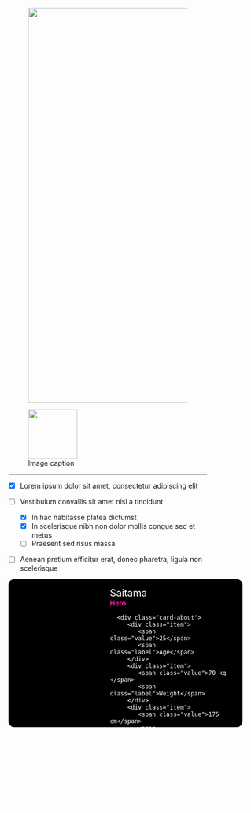 <figure>
    <img src="https://4.bp.blogspot.com/-tgA9nKQJJ2Q/Vtra_9UwzDI/AAAAAAAANhQ/VmWebFhwBxw/s1600/underconstruction.jpg
" width="800" />
</figure>

<figure>
  <img src="https://dummyimage.com/100x100/eee/aaa" width="100" />
  <figcaption>Image caption</figcaption>
</figure>

-------------
- [x] Lorem ipsum dolor sit amet, consectetur adipiscing elit
- [ ] Vestibulum convallis sit amet nisi a tincidunt
    * [x] In hac habitasse platea dictumst
    * [x] In scelerisque nibh non dolor mollis congue sed et metus
    * [ ] Praesent sed risus massa
- [ ] Aenean pretium efficitur erat, donec pharetra, ligula non scelerisque




<style>

* {
   box-sizing: border-box;
}

:root {
   --background: white;

   --primary: #ff1ead;
   --secondary: #1effc3;

   --card-size: 300px;
}

.card {
   width: calc(var(--card-size) * 1.586);
   height: var(--card-size);

   border-radius: 0.75rem;

   background: black;

   display: grid;
   grid-template-columns: 40% auto;
   color: white;

   align-items: center;

   will-change: transform;
   transition: transform 0.25s cubic-bezier(0.4, 0.0, 0.2, 1), box-shadow 0.25s cubic-bezier(0.4, 0.0, 0.2, 1);

   &:hover {
      transform: scale(1.1);
      box-shadow:  0 32px 80px 14px rgba(0,0,0,0.36), 0 0 0 1px rgba(0, 0, 0, 0.3);
   }
}

.card-details {
   padding: 1rem;
}

.name {
   font-size: 1.25rem;
}

.occupation {
   font-weight: 600;
   color: var(--primary);
}

.card-avatar {
   display: grid;
   place-items: center;
}

svg {
   fill: white;
   width: 65%;
}

.card-about {
   margin-top: 1rem;
   display: grid;
   grid-auto-flow: column;
}

.item {
   display: flex;
   flex-direction: column;
   margin-bottom: 0.5rem;

   .value {
      font-size: 1rem;
   }

   .label {
      margin-top: 0.15rem;
      font-size: 0.75rem;
      font-weight: 600;
      color: var(--primary);
   }
}

.skills {
   display: flex;
   flex-direction: column;
   margin-top: 0.75rem;

   .label {
      font-size: 1rem;
      font-weight: 600;
      color: var(--primary);
   }

   .value {
      margin-top: 0.15rem;
      font-size: 0.75rem;
      line-height: 1.25rem;
   }
}

</style>



<link href="https://fonts.googleapis.com/css?family=Source+Code+Pro:400,500" rel="stylesheet">

<div class="card">
   <div class="card-avatar">
   </div>
   <div class="card-details">
      <div class="name">Saitama</div>
      <div class="occupation">Hero</div>
      
      <div class="card-about">
         <div class="item">
            <span class="value">25</span>
            <span class="label">Age</span>
         </div>
         <div class="item">
            <span class="value">70 kg </span>
            <span class="label">Weight</span>
         </div>
         <div class="item">
            <span class="value">175 cm</span>
            <span class="label">Height</span>
         </div>
      </div>
      <div class="skills">
         <span class="value">Immeasurable Physical Prowess, Supernatural Reflexes and Senses, Invulnerability, Indomitable Will, Enhanced Fighting Skill</span>
      </div>
   </div>
</div>








